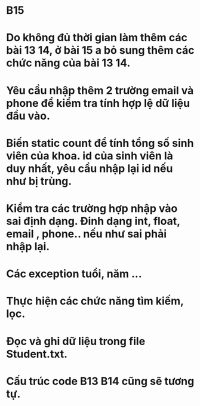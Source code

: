 # B15
# Do không đủ thời gian làm thêm các bài 13 14, ở bài 15 a bỏ sung thêm các chức năng của bài 13 14.
# Yêu cầu nhập thêm 2 trường email và phone để kiểm tra tính hợp lệ dữ liệu đầu vào.
# Biến static count để tính tổng số sinh viên của khoa. id của sinh viên là duy nhất, yêu cầu nhập lại id nếu như bị trùng.
# Kiểm tra các trường hợp nhập vào sai định dạng. Đinh dạng int, float, email , phone.. nếu như sai phải nhập lại.
# Các exception tuổi, năm ...
# Thực hiện các chức năng tìm kiếm, lọc.
# Đọc và ghi dữ liệu trong file Student.txt.
# Cấu trúc code B13 B14 cũng sẽ tương tự. 
